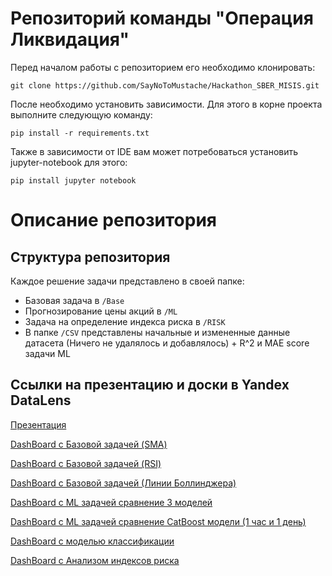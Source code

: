 # Репозиторий команды "Операция Ликвидация"

Перед началом работы с репозиторием его необходимо клонировать:

`git clone https://github.com/SayNoToMustache/Hackathon_SBER_MISIS.git`

После необходимо установить зависимости. Для этого в корне проекта выполните следующую команду:

`pip install -r requirements.txt`

Также в зависимости от IDE вам может потребоваться установить jupyter-notebook для этого:

`pip install jupyter notebook`

# Описание репозитория

## Структура репозитория

Каждое решение задачи представлено в своей папке:

- Базовая задача в `/Base`
- Прогнозирование цены акций в `/ML`
- Задача на определение индекса риска в `/RISK`
- В папке `/CSV` представлены начальные и измененные данные датасета (Ничего не удалялось и добавлялось) + R^2 и MAE score задачи ML

## Ссылки на презентацию и доски в Yandex DataLens 
[Презентация](https://docs.google.com/presentation/d/1TAC8retyH9eJLKImhpLJz9A6VVQq6ZhR-OhYtsW4p2U/edit?usp=sharing)

[DashBoard с Базовой задачей (SMA)](https://datalens.yandex/qhktji99pctyf)

[DashBoard с Базовой задачей (RSI)](https://datalens.yandex/c36h2g22y6dq1)

[DashBoard с Базовой задачей (Линии Боллинджера)](https://datalens.yandex/wnq4h95otrq6l)

[DashBoard с ML задачей сравнение 3 моделей](https://datalens.yandex/tkjcyql8e56wi)

[DashBoard с ML задачей сравнение CatBoost модели (1 час и 1 день)](https://datalens.yandex/lcb3qzy4zvhoa)

[DashBoard с моделью классификации](https://datalens.yandex/b25sy0it6o6o0)

[DashBoard с Анализом индексов риска](https://datalens.yandex/h8a38zhcq3cg6)





